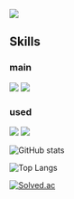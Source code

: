 <a href="https://kksoo0131.github.io/" target="_blank"><img src="https://img.shields.io/badge/Blog-CC0000?style=flat&logo=jekyll&logoColor=white"/></a>

## Skills

### main
<img src="https://img.shields.io/badge/Csharp-239120?style=flat&logo=csharp&logoColor=white"/> <img src="https://img.shields.io/badge/Unity-FFFFFF?style=flat&logo=unity&logoColor=black"/>

### used
<img src="https://img.shields.io/badge/Cpp-00599C?style=flat&logo=cplusplus&logoColor=white"/> <img src="https://img.shields.io/badge/Python-3776AB?style=flat&logo=python&logoColor=white"/>


![GitHub stats](https://github-readme-stats.vercel.app/api?username=kksoo0131&show_icons=true&theme=cobalt)

![Top Langs](https://github-readme-stats.vercel.app/api/top-langs/?username=kksoo0131)

[![Solved.ac](http://mazassumnida.wtf/api/v2/generate_badge?boj=jmili0820)](https://solved.ac/profile/jmili0820)

